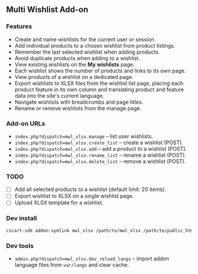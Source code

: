 ## Multi Wishlist Add-on

### Features
- Create and name wishlists for the current user or session.
- Add individual products to a chosen wishlist from product listings.
- Remember the last selected wishlist when adding products.
- Avoid duplicate products when adding to a wishlist.
- View existing wishlists on the **My wishlists** page.
- Each wishlist shows the number of products and links to its own page.
- View products of a wishlist on a dedicated page.
- Export wishlists to XLSX files from the wishlist list page, placing each product feature in its own column and translating product and feature data into the site's current language.
- Navigate wishlists with breadcrumbs and page titles.
- Rename or remove wishlists from the manage page.

### Add-on URLs
- `index.php?dispatch=mwl_xlsx.manage` – list user wishlists.
- `index.php?dispatch=mwl_xlsx.create_list` – create a wishlist (POST).
- `index.php?dispatch=mwl_xlsx.add` – add a product to a wishlist (POST).
- `index.php?dispatch=mwl_xlsx.rename_list` – rename a wishlist (POST).
- `index.php?dispatch=mwl_xlsx.delete_list` – remove a wishlist (POST).

### TODO
- [ ] Add all selected products to a wishlist (default limit: 20 items).
- [ ] Export wishlist to XLSX on a single wishlist page.
- [ ] Upload XLSX template for a wishlist.

### Dev install

```bash
cscart-sdk addon:symlink mwl_xlsx /path/to/mwl_xlsx /path/to/public_html --templates-to-design
```

### Dev tools

- `admin.php?dispatch=mwl_xlsx.dev_reload_langs` – import addon language files from `var/langs` and clear cache.
